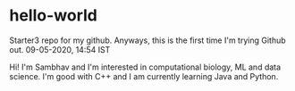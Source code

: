 # hello-world
Starter3 repo for my github.
Anyways, this is the first time I'm trying Github out.
09-05-2020, 14:54 IST

Hi! I'm Sambhav and I'm interested in computational biology, ML and data science.
I'm good with C++ and I am currently learning Java and Python.
